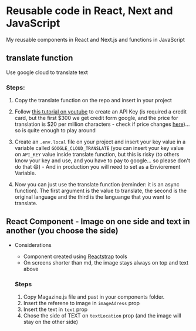 # Reusable code in React, Next and JavaScript

My reusable components in React and Next.js and functions in JavaScript

## translate function
Use google cloud to translate text

### Steps:

1. Copy the translate function on the repo and insert in your project

1. Follow [this tutorial on youtube](https://www.youtube.com/watch?v=5hTlSGD4_zk&t=4s) to create an API Key (is required a credit card, but the first $300 we get credit form google, and the price for translation is $20 per million characters - check if price changes [here](https://cloud.google.com/translate/pricing))... so is quite enough to play around

1. Create an ```.env.local``` file on your project and insert your key value in a variable called ```GOOGLE_CLOUD_TRANSLATE``` (you can insert your key value on ```API_KEY``` value inside translate function, but this is risky (to others know your key and use, and you have to pay to google... so please don't do that :smile:) - And in production you will need to set as a Enviorement Variable.

1. Now you can just use the translate function (reminder: it is an async function). The first argument is the value to translate, the second is the original language and the third is the languange that you want to translate.

## React Component - Image on one side and text in another (you choose the side)

- Considerations
  - Component created using [Reactstrap](https://reactstrap.github.io/) tools
  - On screens shorter than md, the image stays always on top and text above
  
  ### Steps
  
  1. Copy Magazine.js file and past in your components folder.
  1. Insert the referene to image in ```imageAdress``` prop
  1. Insert the text in ```text``` prop
  1. Chose the side of TEXT on ```textLocation``` prop (and the image will stay on the other side)
